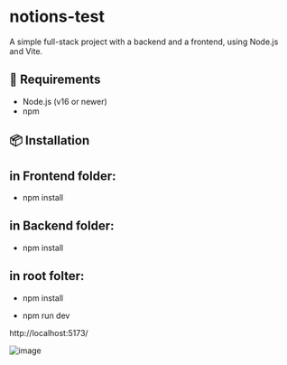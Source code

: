 # notions-test

A simple full-stack project with a backend and a frontend, using Node.js and Vite.

## 🧰 Requirements

- Node.js (v16 or newer)
- npm

## 📦 Installation

## in Frontend folder:

- npm install

## in Backend folder:

- npm install

## in root folter:

- npm install

- npm run dev

http://localhost:5173/

![image](https://github.com/user-attachments/assets/58ff8f90-dd6a-4ec3-aa92-784f7924fd7d)

